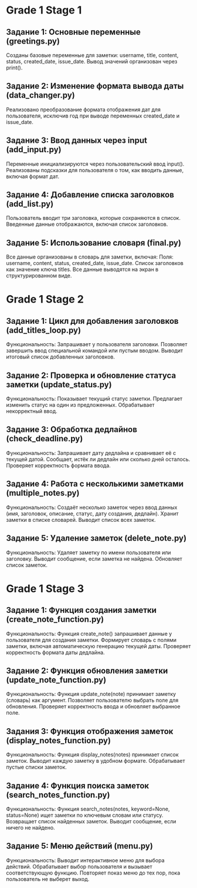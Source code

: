 # Grade 1 Stage 1
## Задание 1: Основные переменные (greetings.py)
Созданы базовые переменные для заметки: username, title, content, status, created_date, issue_date.
Вывод значений организован через print().

## Задание 2: Изменение формата вывода даты (data_changer.py)
Реализовано преобразование формата отображения дат для пользователя, исключив год при выводе переменных created_date и issue_date.

## Задание 3: Ввод данных через input (add_input.py)
Переменные инициализируются через пользовательский ввод input().
Реализованы подсказки для пользователя о том, как вводить данные, включая формат дат.

## Задание 4: Добавление списка заголовков (add_list.py)
Пользователь вводит три заголовка, которые сохраняются в список.
Введенные данные отображаются, включая список заголовков.

## Задание 5: Использование словаря (final.py)
Все данные организованы в словарь для заметки, включая:
Поля: username, content, status, created_date, issue_date.
Список заголовков как значение ключа titles.
Все данные выводятся на экран в структурированном виде.


# Grade 1 Stage 2
## Задание 1: Цикл для добавления заголовков (add_titles_loop.py)
Функциональность:
Запрашивает у пользователя заголовки.
Позволяет завершить ввод специальной командой или пустым вводом.
Выводит итоговый список добавленных заголовков.

## Задание 2: Проверка и обновление статуса заметки (update_status.py)
Функциональность:
Показывает текущий статус заметки.
Предлагает изменить статус на один из предложенных.
Обрабатывает некорректный ввод.

## Задание 3: Обработка дедлайнов (check_deadline.py)
Функциональность:
Запрашивает дату дедлайна и сравнивает её с текущей датой.
Сообщает, истёк ли дедлайн или сколько дней осталось.
Проверяет корректность формата ввода.


## Задание 4: Работа с несколькими заметками (multiple_notes.py)
Функциональность:
Создаёт несколько заметок через ввод данных (имя, заголовок, описание, статус, дату создания, дедлайн).
Хранит заметки в списке словарей.
Выводит список всех заметок.

## Задание 5: Удаление заметок (delete_note.py)
Функциональность:
Удаляет заметку по имени пользователя или заголовку.
Выводит сообщение, если заметка не найдена.
Обновляет список заметок.


# Grade 1 Stage 3
## Задание 1: Функция создания заметки (create_note_function.py)
Функциональность:
Функция create_note() запрашивает данные у пользователя для создания заметки.
Формирует словарь с полями заметки, включая автоматическую генерацию текущей даты.
Проверяет корректность формата даты дедлайна.

## Задание 2: Функция обновления заметки (update_note_function.py)
Функциональность:
Функция update_note(note) принимает заметку (словарь) как аргумент.
Позволяет пользователю выбрать поле для обновления.
Проверяет корректность ввода и обновляет выбранное поле.

## Задания 3: Функция отображения заметок (display_notes_function.py)
Функциональность:
Функция display_notes(notes) принимает список заметок.
Выводит каждую заметку в удобном формате.
Обрабатывает пустые списки заметок.

## Задание 4: Функция поиска заметок (search_notes_function.py)
Функциональность:
Функция search_notes(notes, keyword=None, status=None) ищет заметки по ключевым словам или статусу.
Возвращает список найденных заметок.
Выводит сообщение, если ничего не найдено.

## Задание 5: Меню действий (menu.py)
Функциональность:
Выводит интерактивное меню для выбора действий.
Обрабатывает выбор пользователя и вызывает соответствующую функцию.
Повторяет показ меню до тех пор, пока пользователь не выберет выход.


